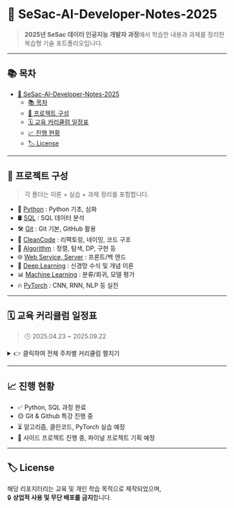 # 🌱 SeSac-AI-Developer-Notes-2025


> **2025년 SeSac 데이터 인공지능 개발자 과정**에서 학습한 내용과 과제를 정리한 복습형 기술 포트폴리오입니다.  

---

## 📚 목차

- [🌱 SeSac-AI-Developer-Notes-2025](#-sesac-ai-developer-notes-2025)
  - [📚 목차](#-목차)
  - [📂 프로젝트 구성](#-프로젝트-구성)
  - [🗓️ 교육 커리큘럼 일정표](#️-교육-커리큘럼-일정표)
  - [📈 진행 현황](#-진행-현황)
  - [🏷️ License](#️-license)

---

## 📂 프로젝트 구성

> 각 폴더는 이론 + 실습 + 과제 정리를 포함합니다.

- 🐍 [Python](./01_Python/) : Python 기초, 심화
- 🛢️ [SQL](./02_SQL/) : SQL 데이터 분석
- 🛠️ [Git](./03_Git/) : Git 기본, GitHub 활용
- 🧹 [CleanCode](./04_CleanCode/) : 리팩토링, 네이밍, 코드 구조
- 🧮 [Algorithm](./05_Algorithm/) : 정렬, 탐색, DP, 구현 등
- 🌐 [Web Service, Server](./06_Web_Service_Server) : 프론트/백 엔드 
- 🧠 [Deep Learning](./07_DeepLearning/) : 신경망 수식 및 개념 이론
- 📊 [Machine Learning](./08_Machine_Learning/) : 분류/회귀, 모델 평가
- 🔥 [PyTorch](./09_PyTorch/) : CNN, RNN, NLP 등 실전

---

## 🗓️ 교육 커리큘럼 일정표

> 🕓 2025.04.23 ~ 2025.09.22

<details>
<summary>👉 클릭하여 전체 주차별 커리큘럼 펼치기</summary>

| 주차 | 기간 | 과정명 | 주요 내용 |
|------|------------|-------------------------|----------------------------|
| 1주차 | 04.23 ~ 04.25 | 🐍 **Python 기초&실습** | 자료형, 조건문, 반복문 |
| 2주차 | 04.28 ~ 05.02 | 🐍 **Python 기초&실습** | 함수, 클래스, 파일 입출력 |
| 3주차 | 05.07 ~ 05.08 | 🐍 **Python 기초&실습** | 실습 정리 및 종합 |
| 4주차 | 05.09 ~ 05.14 | 🧩 **Python 심화** | 예외 처리, 모듈, 고급 문법 |
| 5주차 | 05.15 | 🤖 **인공지능 특강** | AI 개요 및 산업 적용 사례 |
| 5주차 | 05.16 ~ 05.21 | 🛢️ **SQL 데이터 분석** | SELECT, JOIN, GROUP BY |
| 6주차 | 05.22 ~ 05.23 | 🛠️ **Git 협업툴** | Git 기본, GitHub 활용 |
| 6주차 | 05.26 | 🤖 **인공지능 특강** | AI 윤리, 활용 사례 |
| 6주차 | 05.27 | 💼 **취업특강** | 이력서, 포트폴리오 전략 |
| 7주차 | 05.28 ~ 06.03 | 🧹 **클린코드** | 리팩토링, 네이밍, 코드 구조 |
| 8~10주차 | 06.04 ~ 06.18 | 🧮 **알고리즘 실습** | 정렬, 탐색, DP, 구현 등 |
| 11주차 | 06.19 | 🤖 **인공지능 특강** | 고급 AI 주제 |
| 11~12주차 | 06.20 ~ 06.24 | 🌐 **웹서비스** | HTML/CSS/JS 프론트엔드 |
| 12주차 | 06.25 ~ 06.27 | 🖥️ **웹서버** | Flask, Django 백엔드 |
| 13주차 | 06.30 ~ 07.03 | 🧠 **딥러닝 이론** | 신경망 수식 및 개념 |
| 14주차 | 07.04 ~ 07.10 | 📊 **머신러닝** | 분류/회귀, 모델 평가 |
| 15~20주차 | 07.11 ~ 08.21 | 🔥 **딥러닝 (PyTorch)** | CNN, RNN, NLP 등 실전 |
| 21주차 | 08.22 ~ 08.26 | 🔁 **딥러닝 정리** | 복습 및 프로젝트 준비 |
| 22~28주차 | 08.27 ~ 09.22 | 🚀 **파이널 프로젝트** | 기획 → 개발 → 발표 |

</details>

---

## 📈 진행 현황

- ✅ Python, SQL 과정 완료
- 🟡 Git & Github 특강 진행 중
- ⏳ 알고리즘, 클린코드, PyTorch 실습 예정
- 🚀 사이드 프로젝트 진행 중, 파이널 프로젝트 기획 예정

---

## 🏷️ License

해당 리포지터리는 교육 및 개인 학습 목적으로 제작되었으며,  
🔒 **상업적 사용 및 무단 배포를 금지**합니다.
